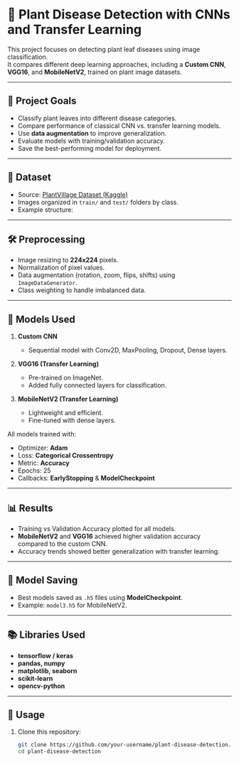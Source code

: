 # 🌱 Plant Disease Detection with CNNs and Transfer Learning

This project focuses on detecting plant leaf diseases using image classification.  
It compares different deep learning approaches, including a **Custom CNN**, **VGG16**, and **MobileNetV2**, trained on plant image datasets.

---

## 📌 Project Goals

- Classify plant leaves into different disease categories.  
- Compare performance of classical CNN vs. transfer learning models.  
- Use **data augmentation** to improve generalization.  
- Evaluate models with training/validation accuracy.  
- Save the best-performing model for deployment.

---

## 📂 Dataset

- Source: [PlantVillage Dataset (Kaggle)](https://www.kaggle.com/datasets/emmarex/plantdisease)  
- Images organized in `train/` and `test/` folders by class.  
- Example structure:


---

## 🛠️ Preprocessing

- Image resizing to **224x224** pixels.  
- Normalization of pixel values.  
- Data augmentation (rotation, zoom, flips, shifts) using `ImageDataGenerator`.  
- Class weighting to handle imbalanced data.  

---

## 🤖 Models Used

1. **Custom CNN**  
   - Sequential model with Conv2D, MaxPooling, Dropout, Dense layers.  

2. **VGG16 (Transfer Learning)**  
   - Pre-trained on ImageNet.  
   - Added fully connected layers for classification.  

3. **MobileNetV2 (Transfer Learning)**  
   - Lightweight and efficient.  
   - Fine-tuned with dense layers.  

All models trained with:  
- Optimizer: **Adam**  
- Loss: **Categorical Crossentropy**  
- Metric: **Accuracy**  
- Epochs: 25  
- Callbacks: **EarlyStopping** & **ModelCheckpoint**  

---

## 📊 Results

- Training vs Validation Accuracy plotted for all models.  
- **MobileNetV2** and **VGG16** achieved higher validation accuracy compared to the custom CNN.  
- Accuracy trends showed better generalization with transfer learning.  

---

## 💾 Model Saving

- Best models saved as `.h5` files using **ModelCheckpoint**.  
- Example: `model3.h5` for MobileNetV2.  

---

## 📚 Libraries Used

- **tensorflow / keras**  
- **pandas, numpy**  
- **matplotlib, seaborn**  
- **scikit-learn**  
- **opencv-python**  

---

## 🚀 Usage

1. Clone this repository:  
   ```bash
   git clone https://github.com/your-username/plant-disease-detection.git
   cd plant-disease-detection
